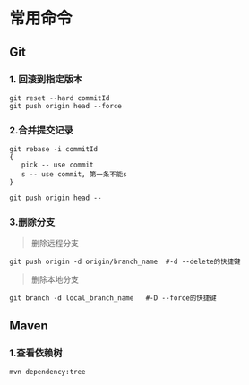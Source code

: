 # 常用命令

## Git            

### 1. 回滚到指定版本

```shell
git reset --hard commitId
git push origin head --force
```

### 2.合并提交记录

```shell
git rebase -i commitId
{
   pick -- use commit
   s -- use commit, 第一条不能s
}

git push origin head --  
```

### 3.删除分支

>删除远程分支

```shell
git push origin -d origin/branch_name  #-d --delete的快捷键
```

> 删除本地分支

```shell
git branch -d local_branch_name   #-D --force的快捷键
```



## Maven

### 1.查看依赖树

```shell
mvn dependency:tree
```





